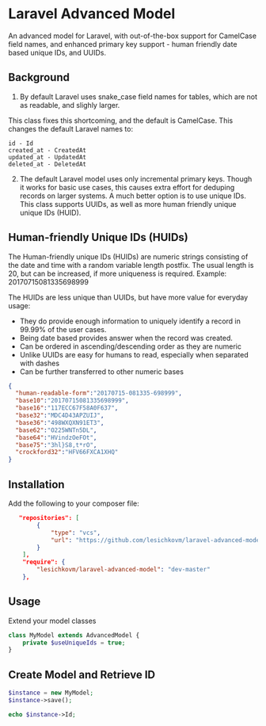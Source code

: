 # Laravel Advanced Model
An advanced model for Laravel, with out-of-the-box support for CamelCase field names, and enhanced primary key support - human friendly date based unique IDs, and UUIDs.

## Background ##
1. By default Laravel uses snake_case field names for tables, which are not as readable, and slighly larger.

This class fixes this shortcoming, and the default is CamelCase. This changes the default Laravel names to:

```
id - Id
created_at - CreatedAt
updated_at - UpdatedAt
deleted_at - DeletedAt
```

2. The default Laravel model uses only incremental primary keys. Though it works for basic use cases, this causes extra effort for deduping records on larger systems. A much better option is to use unique IDs. This class supports UUIDs, as well as more human friendly unique unique IDs (HUID).

## Human-friendly Unique IDs (HUIDs) ##
The Human-friendly unique IDs (HUIDs) are numeric strings consisting of the date and time with a random variable length postfix. The usual length is 20, but can be increased, if more uniqueness is required. Example: 20170715081335698999

The HUIDs are less unique than UUIDs, but have more value for everyday usage:
- They do provide enough information to uniquely identify a record in 99.99% of the user cases.
- Being date based provides answer when the record was created.
- Can be ordered in ascending/descending order as they are numeric
- Unlike UUIDs are easy for humans to read, especially when separated with dashes
- Can be further transferred to other numeric bases

```json
{
  "human-readable-form":"20170715-081335-698999",
  "base10":"20170715081335698999",
  "base16":"117ECC67F58A0F637",
  "base32":"MDC4D43APZUIJ",
  "base36":"498WXQXN91ET3",
  "base62":"O225WNTn5DL",
  "base64":"HVindzOeFOt",
  "base75":"3hl}S8,t*rO",
  "crockford32":"HFV66FXCA1XHQ"
}
```

## Installation ##

Add the following to your composer file:

```json
   "repositories": [
        {
            "type": "vcs",
            "url": "https://github.com/lesichkovm/laravel-advanced-model.git"
        }
    ],
    "require": {
        "lesichkovm/laravel-advanced-model": "dev-master"
    },
```

## Usage ##

Extend your model classes

```php
class MyModel extends AdvancedModel {
    private $useUniqueIds = true;
}
```

## Create Model and Retrieve ID ##

```php
$instance = new MyModel;
$instance->save();

echo $instance->Id;
```
